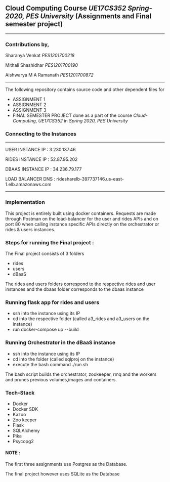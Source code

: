 
## Cloud Computing Course *UE17CS352 Spring-2020, PES University* (Assignments and Final semester project)

--------------------------------
### Contributions by,

Sharanya Venkat *PES1201700218*

Mithali Shashidhar *PES1201700190*

Aishwarya M A Ramanath *PES1201700872*

--------------------------------

The following repository contains source code and other dependent files for
- ASSIGNMENT 1
- ASSIGNMENT 2
- ASSIGNMENT 3
- FINAL SEMESTER PROJECT
done as a part of the course *Cloud-Computing, UE17CS352* in *Spring 2020, PES University*

### Connecting to the Instances
-------------------------------

USER INSTANCE IP : 3.230.137.46

RIDES INSTANCE IP : 52.87.95.202

DBAAS INSTANCE IP : 34.236.79.177

LOAD BALANCER DNS : ridesharelb-397737146.us-east-1.elb.amazonaws.com

--------------------------------

### Implementation

This project is entirely built using docker containers.
Requests are made through Postman on the load-balancer for the user and rides APIs and on port 80 when calling instance specific APIs directly on the orchestrator or rides & users instances.

### Steps for running the Final project :

The Final project consists of 3 folders
- rides
- users
- dBaaS

The rides and users folders correspond to the respective rides and user instances and the dbaas folder corresponds to the dbaas instance

### Running flask app for rides and users
- ssh into the instance using its IP
- cd into the respective folder (called a3_rides and a3_users on the instance)
- run docker-compose up --build


### Running Orchestrator in the dBaaS instance
- ssh into the instance using its IP
- cd into the folder (called sqlproj on the instance)
- execute the bash command ./run.sh

 The bash script builds the orchestrator, zookeeper, rmq and the workers and prunes previous volumes,images and containers.
 
 ### Tech-Stack
 - Docker
 - Docker SDK
 - Kazoo
 - Zoo keeper
 - Flask
 - SQLAlchemy
 - Pika
 - Psycopg2
 
 #### NOTE : 
The first three assignments use Postgres as the Database.

The final project however uses SQLite as the Database


